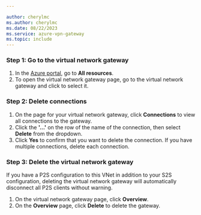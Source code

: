 ```yaml
---

author: cherylmc
ms.author: cherylmc
ms.date: 08/22/2023
ms.service: azure-vpn-gateway
ms.topic: include
---
```

### Step 1: Go to the virtual network gateway

1. In the [Azure portal](https://portal.azure.com), go to **All resources**.
2. To open the virtual network gateway page, go to the virtual network gateway and click to select it.

### Step 2: Delete connections

1. On the page for your virtual network gateway, click **Connections** to view all connections to the gateway.
2. Click the **'...'** on the row of the name of the connection, then select **Delete** from the dropdown.
3. Click **Yes** to confirm that you want to delete the connection. If you have multiple connections, delete each connection.

### Step 3: Delete the virtual network gateway

If you have a P2S configuration to this VNet in addition to your S2S configuration, deleting the virtual network gateway will automatically disconnect all P2S clients without warning.

1. On the virtual network gateway page, click **Overview**.
2. On the **Overview** page, click **Delete** to delete the gateway.
